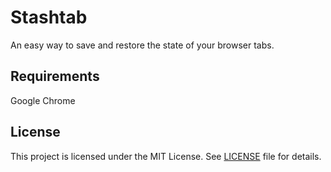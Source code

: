# Stashtab

An easy way to save and restore the state of your browser tabs.

## Requirements

Google Chrome

## License

This project is licensed under the MIT License. See [LICENSE](LICENSE) file for details.

